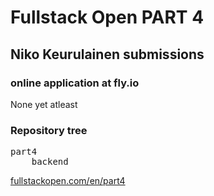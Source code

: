 # Fullstack Open PART 4
## Niko Keurulainen submissions 

### online application at fly.io
None yet atleast

### Repository tree
<pre>
part4
    backend
</pre>


[fullstackopen.com/en/part4](https://fullstackopen.com/en/part4)
